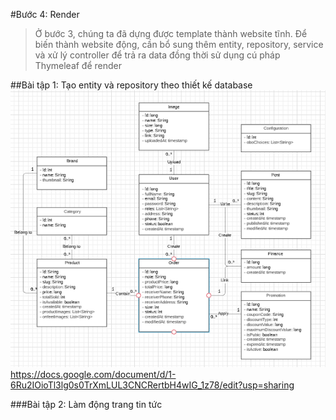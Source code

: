 #Bước 4: Render

> Ở bước 3, chúng ta đã dựng được template thành website tĩnh. Để biến thành website động, cần bổ sung thêm entity, repository, service và xử lý controller để trả ra data đồng thời sử dụng cú pháp Thymeleaf để render 

##Bài tập 1: Tạo entity và repository theo thiết kế database
![Thiết kế database](../images/database.PNG)
https://docs.google.com/document/d/1-6Ru2IOioTl3lg0s0TrXmLUL3CNCRertbH4wIG_1z78/edit?usp=sharing

###Bài tập 2: Làm động trang tin tức